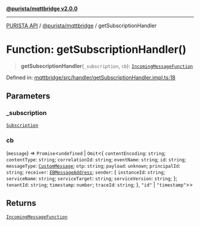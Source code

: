 [**@purista/mqttbridge v2.0.0**](../README.md)

***

[PURISTA API](../../../packages.md) / [@purista/mqttbridge](../README.md) / getSubscriptionHandler

# Function: getSubscriptionHandler()

> **getSubscriptionHandler**(`_subscription`, `cb`): [`IncomingMessageFunction`](../type-aliases/IncomingMessageFunction.md)

Defined in: [mqttbridge/src/handler/getSubscriptionHandler.impl.ts:18](https://github.com/puristajs/purista/blob/master/packages/mqttbridge/src/handler/getSubscriptionHandler.impl.ts#L18)

## Parameters

### \_subscription

[`Subscription`](../../core/type-aliases/Subscription.md)

### cb

(`message`) => `Promise`\<`undefined` \| `Omit`\<\{ `contentEncoding`: `string`; `contentType`: `string`; `correlationId`: `string`; `eventName`: `string`; `id`: `string`; `messageType`: [`CustomMessage`](../../core/enumerations/EBMessageType.md#custommessage); `otp`: `string`; `payload`: `unknown`; `principalId`: `string`; `receiver`: [`EBMessageAddress`](../../core/type-aliases/EBMessageAddress.md); `sender`: \{ `instanceId`: `string`; `serviceName`: `string`; `serviceTarget`: `string`; `serviceVersion`: `string`; \}; `tenantId`: `string`; `timestamp`: `number`; `traceId`: `string`; \}, `"id"` \| `"timestamp"`\>\>

## Returns

[`IncomingMessageFunction`](../type-aliases/IncomingMessageFunction.md)
